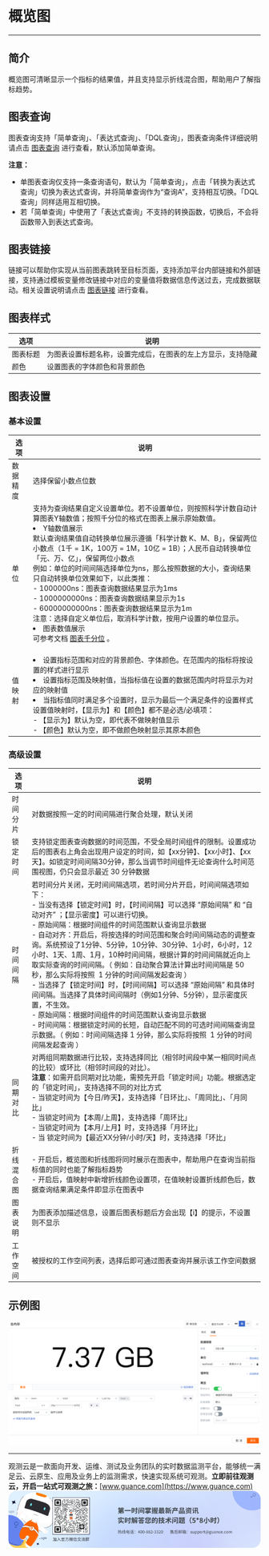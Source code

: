 # 概览图
---

## 简介

概览图可清晰显示一个指标的结果值，并且支持显示折线混合图，帮助用户了解指标趋势。

## 图表查询

图表查询支持「简单查询」、「表达式查询」、「DQL查询」，图表查询条件详细说明请点击 [图表查询](https://www.yuque.com/dataflux/doc/cxlbps) 进行查看，默认添加简单查询。

**注意：**

- 单图表查询仅支持一条查询语句，默认为「简单查询」，点击「转换为表达式查询」切换为表达式查询，并将简单查询作为“查询A”，支持相互切换。「DQL查询」同样适用互相切换。
- 若「简单查询」中使用了「表达式查询」不支持的转换函数，切换后，不会将函数带入到表达式查询。

## 图表链接

链接可以帮助你实现从当前图表跳转至目标页面，支持添加平台内部链接和外部链接，支持通过模板变量修改链接中对应的变量值将数据信息传送过去，完成数据联动。相关设置说明请点击 [图表链接](https://www.yuque.com/dataflux/doc/nn6o31) 进行查看。

## 图表样式
| 选项 | 说明 |
| --- | --- |
| 图表标题 | 为图表设置标题名称，设置完成后，在图表的左上方显示，支持隐藏 |
| 颜色 | 设置图表的字体颜色和背景颜色 |


## 图表设置

### 基本设置
| 选项 | 说明 |
| --- | --- |
| 数据精度 | 选择保留小数点位数 |
| 单位 | 支持为查询结果自定义设置单位。若不设置单位，则按照科学计数自动计算图表Y轴数值；按照千分位的格式在图表上展示原始数值。<br /><li> Y轴数值展示<br />默认查询结果值自动转换单位展示遵循「科学计数 K、M、B」，保留两位小数点（1千 = 1K，100万 = 1M，10亿 = 1B）；人民币自动转换单位「元、万、亿」，保留两位小数点<br />       例如：单位的时间间隔选择单位为ns，那么按照数据的大小，查询结果只自动转换单位效果如下，以此类推：<br />   - 1000000ns：图表查询数据结果显示为1ms<br />   - 1000000000ns：图表查询数据结果显示为1s<br />   - 60000000000ns：图表查询数据结果显示为1m<br />注意：选择自定义单位后，取消科学计数，按用户设置的单位显示。<br /><li> 图表数值展示<br />可参考文档 [图表千分位](https://www.yuque.com/dataflux/doc/cxlbps#zR8G0) 。 |
| 值映射 | <br /><li> 设置指标范围和对应的背景颜色、字体颜色。在范围内的指标将按设置的样式进行显示<br /><li> 设置指标范围及映射值，当指标值在设置的数据范围内时将显示为对应的映射值<br /><li> 当指标值同时满足多个设置时，显示为最后一个满足条件的设置样式<br />设置值映射时，【显示为】和【颜色】都不是必选/必填项：<br />   - 【显示为】默认为空，即代表不做映射值显示<br />   - 【颜色】默认为空，即不做颜色映射显示其原本颜色<br /> |

### 高级设置
| 选项 | 说明 |
| --- | --- |
| 时间分片 | 对数据按照一定的时间间隔进行聚合处理，默认关闭 |
| 锁定时间 | 支持锁定图表查询数据的时间范围，不受全局时间组件的限制。设置成功后的图表右上角会出现用户设定的时间，如【xx分钟】、【xx小时】、【xx天】。如锁定时间间隔30分钟，那么当调节时间组件无论查询什么时间范围视图，仍只会显示最近 30 分钟数据 |
| 时间间隔 | 若时间分片关闭，无时间间隔选项，若时间分片开启，时间间隔选项如下：<br />- 当没有选择【锁定时间】时，【时间间隔】可以选择 “原始间隔” 和 “自动对齐” ；【显示密度】可以进行切换。<br />   - 原始间隔：根据时间组件的时间范围默认查询显示数据<br />   - 自动对齐：开启后，将按选择的时间范围和聚合时间间隔动态的调整查询。系统预设了1分钟、5分钟，10分钟、30分钟、1小时，6小时，12小时、1天、1周、1月，10种时间间隔，根据计算的时间间隔就近向上取实际查询的时间间隔。（ 例如：自动聚合算法计算出时间间隔是 50 秒，那么实际将按照  1 分钟的时间间隔发起查询 ）<br />- 当选择了【锁定时间】时，【时间间隔】可以选择 “原始间隔” 和具体时间间隔。当选择了具体时间间隔时（例如1分钟、5分钟），显示密度灰置，不生效。<br />   - 原始间隔：根据时间组件的时间范围默认查询显示数据<br />   - 时间间隔：根据锁定时间的长短，自动匹配不同的可选时间间隔查询显示数据。（ 例如：时间间隔选择 1 分钟，那么实际将按照  1 分钟的时间间隔发起查询 ）<br /> |
| 同期对比 | 对两组同期数据进行比较，支持选择同比（相邻时间段中某一相同时间点的比较）或环比（相邻时间段的对比）。<br />**注意**：如需开启同期对比功能，需预先开启「锁定时间」功能。根据选定的「锁定时间」，支持选择不同的对比方式<br />- 当锁定时间为【今日/昨天】，支持选择「日环比」、「周同比」、「月同比」<br />- 当锁定时间为【本周/上周】，支持选择「周环比」<br />- 当锁定时间为【本月/上月】时，支持选择「月环比」<br />- 当 锁定时间为【最近XX分钟/小时/天】时，支持选择「环比」<br /> |
| 折线混合图 | <br />- 开启后，概览图和折线图将同时展示在图表中，帮助用户在查询当前指标值的同时也能了解指标趋势<br />- 开启后，值映射中新增折线颜色设置项，在值映射设置折线颜色后，数据查询结果满足条件即显示在图表中<br /> |
| 图表说明 | 为图表添加描述信息，设置后图表标题后方会出现【i】的提示，不设置则不显示 |
| 工作空间 | 被授权的工作空间列表，选择后即可通过图表查询并展示该工作空间数据 |


## 示例图

![](../img/31.view_gailan.png)


---

观测云是一款面向开发、运维、测试及业务团队的实时数据监测平台，能够统一满足云、云原生、应用及业务上的监测需求，快速实现系统可观测。**立即前往观测云，开启一站式可观测之旅：**[www.guance.com](https://www.guance.com)
![](../img/logo_2.png)